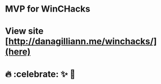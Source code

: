 # MVP for WinCHacks
# View site [http://danagilliann.me/winchacks/](here)
# :fire: :celebrate: :sparkles: :100:
